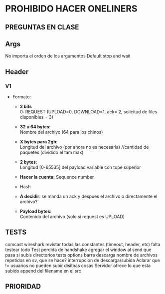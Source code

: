 # PROHIBIDO HACER ONELINERS

## PREGUNTAS EN CLASE

## Args
No importa el orden de los argumentos 
Default stop and wait

## Header
### V1
- Formato:
    - **2 bits**  
    0: REQUEST (UPLOAD=0, DOWNLOAD=1, ack= 2, solicitud de files disponibles = 3)
    - **32 u 64 bytes:**  
    Nombre del archivo (64 para los chinos)
    - **X bytes para 2gb**:  
    Longitud del archivo (por ahora no es necesaria) //cantidad de paquetes (dividido el tam max)
    - **2 bytes**:  
    Longitud [0-65535] del payload variable con tope superior
    - **Hacer la cuenta:**
    Sequence number 
    - Hash

    - **A decidir**: se manda un ack y despues el archivo o directamente el archivo?

    - **Payload bytes:**  
    Contenido del archivo (solo si request es UPLOAD)

## TESTS
comcast
wireshark 
revistar todas las constantes (timeout, header, etc)
falta testear todo
Test perdida de handshake
agregar el window al send
que pasa si subis directorios
tests options
barra descarga
nombre de archivos repetidos en sv, que se hace?
interrupcion de descarga/subida
Aclarar que != usuarios no pueden subir disitnas cosas
Servidor ofrece lo que esta subido
append del filename en el src 
## PRIORIDAD

